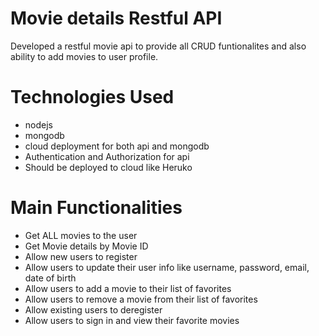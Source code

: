 # Movie details Restful API 

Developed a restful movie api to provide all CRUD funtionalites and also ability to add movies to user
profile.

# Technologies Used
* nodejs
* mongodb
* cloud deployment for both api and mongodb
* Authentication and Authorization for api
* Should be deployed to cloud like Heruko

# Main Functionalities
* Get ALL movies to the user
* Get Movie details by Movie ID
* Allow new users to register
* Allow users to update their user info like username, password, email, date of birth
* Allow users to add a movie to their list of favorites
* Allow users to remove a movie from their list of favorites
* Allow existing users to deregister
* Allow users to sign in and view their favorite movies
